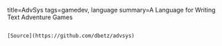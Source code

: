 title=AdvSys
tags=gamedev, language
summary=A Language for Writing Text Adventure Games
~~~~~~

[Source](https://github.com/dbetz/advsys) 
